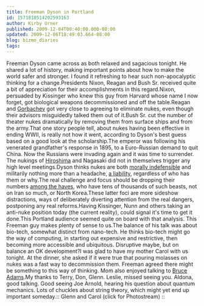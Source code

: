 ```yaml
---
title: Freeman Dyson in Portland
id: 1571818514202593163
author: Kirby Urner
published: 2009-12-04T00:40:00.000-08:00
updated: 2009-12-06T18:49:03.664-08:00
blog: bizmo_diaries
tags: 
---
```


Freeman Dyson came across as both relaxed and sagacious tonight. He shared a lot of history, making important points about how to make the world safer and stronger. I found it refreshing to hear such non-apocalyptic thinking for a change.Presidents Nixon, Reagan and Bush Sr. received quite a bit of appreciation for their accomplishments in this regard.Nixon, persuaded by Kissinger who knew this guy from Harvard whose name I now forget, got biological weapons decommissioned and off the table.Reagan and [Gorbachev](http://controlroom.blogspot.com/2009/11/game-night.html) got very close to agreeing to eliminate nukes, even though their advisors misguidedly talked them out of it.Bush Sr. cut the number of theater nukes dramatically by removing them from surface ships and from the army.That one story people tell, about nukes having been effective in ending WWII, is really not how it went, according to Dyson's best guess based on a good look at the scholarship.The emperor was following his venerated grandfather's response in 1895, to a Euro-Russian demand to quit China. Now the Russians were invading again and it was time to surrender. The nukings of [Hiroshima](http://mybizmo.blogspot.com/2006/08/hiroshima-day.html) and Nagasaki did not in themselves trigger any high level meetings.Dyson thinks nukes are both [morally indefensible](http://www.4dsolutions.net/mycartoons/cartoon2.html) and militarily nothing more than a headache, [a liability](http://www.4dsolutions.net/mycartoons/cartoon3.html), regardless of who has them or why.The real challenge and focus should be dropping their numbers [among the haves](http://www.4dsolutions.net/mycartoons/cartoon1.html), who have tens of thousands of such beasts, not on Iran so much, or North Korea.These latter foci are more sideshow distractions, ways of deliberately diverting attention from the real dangers, postponing any real reforms.Having Kissinger, Nunn and others taking an anti-nuke position today (the current reality), could signal it's time to get it done.This Portland audience seemed quite on board with that analysis.  This Freeman guy makes plenty of sense to us.The balance of his talk was about bio-tech, somewhat distinct from nano-tech. He thinks bio-tech might go the way of computing, in starting out expensive and restrictive, then becoming more accessible and ubiquitous. Disruptive maybe, but on balance an OK development?I was glad to have my mother Carol with us tonight. At the dinner, she asked if it were true that pouring molasses on nukes was a fast way to decommission them. Freeman agreed there might be something to this way of thinking. Mom also enjoyed talking to [Bruce Adams](http://controlroom.blogspot.com/2009/02/science-and-public-policy.html).My thanks to Terry, Don, Glenn. Leslie, missed seeing you. Aldona, good talking. Good seeing Joe Arnold, hearing his question about quantum mechanics. Lots of chuckles about string theory, which might yet end up important someday.[](http://www.flickr.com/photos/17157315@N00/4159263206/):: Glenn and Carol (click for Photostream) ::